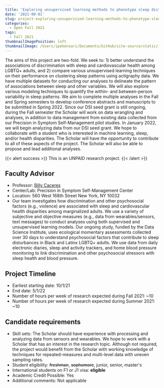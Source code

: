 ```yaml
---
title: 'Exploring unsupervised learning methods to phenotype sleep disturbance patterns in marginalized adults'
date: '2021-09-01'
slug: project-exploring-unsupervised-learning-methods-to-phenotype-sleep-disturbance-patterns-in-marginalized-adults
categories:
  - Open Fall 2021
tags:
  - Fall 2021
thumbnailImagePosition: left
thumbnailImage: /Users/ipekensari/Documents/GitHub/site-source/static/img/construction.png
---
```

The aims of this project are two-fold. We seek to: 1) better understand the associations of discrimination with sleep and cardiovascular health among LGBTQ+ adults, and 2) compare various unsupervised learning techniques on their performance on clustering sleep patterns using actigraphy data. We have multiple datasets for conducting our analyses to delineate the pattern of associations between sleep and other variables. We will also explore various modeling techniques to quantify the within- and between-person variability in sleep patterns. We aim to complete multiple analyses in the Fall and Spring semesters to develop conference abstracts and manuscripts to be submitted in Spring 2022. Since our DSI seed grant is still ongoing, during the Fall semester the Scholar will work on data wrangling and analyses, in addition to data management from existing data collected from our Precision in Symptom Self-Management pilot studies. In January 2022, we will begin analyzing data from our DSI seed grant. We hope to collaborate with a student who is interested in machine learning, sleep, and/or health disparities. The Scholar will have the opportunity to contribute to all of these aspects of the project. The Scholar will also be able to propose and lead additional analyses.

<!--more-->

{{< alert success >}}
This is an UNPAID research project.
{{< /alert >}}

## Faculty Advisor
+ Professor: [Billy Caceres](https://www.nursing.columbia.edu/profile/billy-caceres-phd)
+ Center/Lab: Precision in Symptom Self-Management Center
+ Location: 560 West 168th Street New York, NY 10032
+ Our team investigates how discrimination and other psychosocial factors (e.g., violence) are associated with sleep and cardiovascular health disparities among marginalized adults. We use a variety of subjective and objective measures (e.g., data from wearables/sensors, text messages) to conduct analyses using both supervised and unsupervised learning models. Our ongoing study, funded by the Data Science Institute, uses ecological momentary assessments collected over 30 days to understand psychosocial factors that contribute to sleep disturbances in Black and Latinx LGBTQ+ adults. We use data from daily electronic diaries, sleep and activity trackers, and home blood pressure monitoring to link discrimination and other psychosocial stressors with sleep health and blood pressure.

## Project Timeline
+ Earliest starting date: 10/1/21
+ End date: 5/1/22
+ Number of hours per week of research expected during Fall 2021: ~10
+ Number of hours per week of research expected during Summer 2021: ~10

## Candidate requirements
+ Skill sets: The Scholar should have experience with processing and analyzing data from sensors and wearables. We hope to work with a Scholar that has an interest in the research topic. Although not required, the project would benefit from the Scholar with working knowledge of techniques for repeated-measures and multi-level data with uneven sampling rates.
+ Student eligibility: ~~freshman~~, ~~sophomore~~, junior, senior, master's
+ International students on F1 or J1 visa: **eligible**
+ Academic Credit Possible: Yes
+ Additional comments: Not applicable

